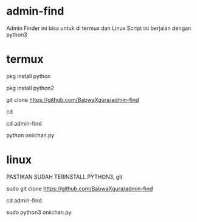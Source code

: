 # admin-find

Admin Finder ini bisa untuk di termux dan Linux
Script ini berjalan dengan python3

# termux

pkg install python

pkg install python2

git clone https://github.com/BabwaXgura/admin-find

cd

cd admin-find

python oniichan.py

# linux
PASTIKAN SUDAH TERINSTALL PYTHON3, git

sudo git clone https://github.com/BabwaXgura/admin-find

cd admin-find

sudo python3 oniichan.py
